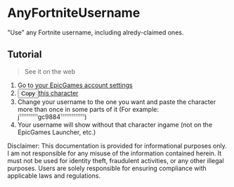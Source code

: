 # AnyFortniteUsername
"Use" any Fortnite username, including alredy-claimed ones.

## Tutorial
> See it on the web

<ol>
        <li>Go to <a href="https://epicgames.com/account">your EpicGames account settings</a></li>
        <li><button onclick="const character = 'ﱞ';if (navigator.clipboard.writeText) navigator.clipboard.writeText(character).then(() => alert('Copied!'));else alert('Clipboard API is not supported or is blocked by the browser.');">Copy</button><a href="https://pastebin.com/raw/DehYde2m">this character</a></li>
        <li>Change your username to the one you want and paste the character more than once in some parts of it (For example: jﱞﱞﱞﱞﱞﱞﱞﱞﱞﱞgc988ﱞﱞﱞﱞﱞﱞﱞﱞﱞﱞﱞﱞﱞ4)</li>
        <li>Your username will show without that character ingame (not on the EpicGames Launcher, etc.)</li>
</ol>

Disclaimer: This documentation is provided for informational purposes only. I am not responsible for any misuse of the information contained herein. It must not be used for identity theft, fraudulent activities, or any other illegal purposes. Users are solely responsible for ensuring compliance with applicable laws and regulations.
